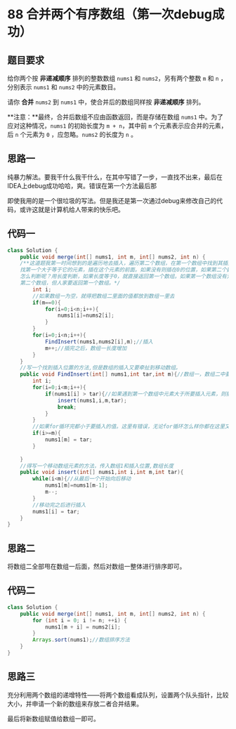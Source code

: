 # 88 合并两个有序数组（第一次debug成功）

## 题目要求

给你两个按 **非递减顺序** 排列的整数数组 `nums1` 和 `nums2`，另有两个整数 `m` 和 `n` ，分别表示 `nums1` 和 `nums2` 中的元素数目。

请你 **合并** `nums2` 到 `nums1` 中，使合并后的数组同样按 **非递减顺序** 排列。

**注意：**最终，合并后数组不应由函数返回，而是存储在数组 `nums1` 中。为了应对这种情况，`nums1` 的初始长度为 `m + n`，其中前 `m` 个元素表示应合并的元素，后 `n` 个元素为 `0` ，应忽略。`nums2` 的长度为 `n` 。

## 思路一

纯暴力解法。要我干什么我干什么，在其中写错了一步，一直找不出来，最后在IDEA上debug成功哈哈，爽。错误在第一个方法最后那

即使我用的是一个很垃圾的写法。但是我还是第一次通过debug来修改自己的代码，或许这就是计算机给人带来的快乐吧。

## 代码一

```java
class Solution {
    public void merge(int[] nums1, int m, int[] nums2, int n) {
    /**这道题我第一时间想到的是遍历地去插入，遍历第二个数组，在第一个数组中找到其插入位置 
    找第一个大于等于它的元素，插在这个元素的前面。如果没有则插在0的位置，如果第二个数组没有元素
    怎么判断呢？用长度判断，如果长度等于0，就直接返回第一个数组。如果第一个数组没有元素，直接返回
    第二个数组，但人家要返回第一个数组。*/
        int i;
        //如果数组一为空，就得把数组二里面的值都放到数组一里去
        if(m==0){
            for(i=0;i<n;i++){
                nums1[i]=nums2[i];
            }
        }
        for(i=0;i<n;i++){
            FindInsert(nums1,nums2[i],m);//插入
            m++;//插完之后，数组一长度增加
        }
    }
    //写一个找到插入位置的方法,但是数组的插入又要牵扯到移动数组。
    public void FindInsert(int[] nums1,int tar,int m){//数组一，数组二中要插入的目标值，1长度
        int i;
        for(i=0;i<m;i++){
            if(nums1[i] > tar){//如果遇到第一个数组中元素大于所要插入元素，则插入位置在其之前
                insert(nums1,i,m,tar);
                break;
            }
        }
        //如果for循环完都小于要插入的值。这里有错误，无论for循环怎么样你都在这里又插入了tar
        if(i>=m){
            nums1[m] = tar;
        }
        
    }
    //得写一个移动数组元素的方法，传入数组1和插入位置,数组长度
    public void insert(int[] nums1,int i,int m,int tar){
        while(i<m){//从最后一个开始向后移动
            nums1[m]=nums1[m-1];
            m--;
        }
        //移动完之后进行插入
        nums1[i] = tar;
    }
}
```

## 思路二

将数组二全部甩在数组一后面，然后对数组一整体进行排序即可。

## 代码二
```java
class Solution {
    public void merge(int[] nums1, int m, int[] nums2, int n) {
        for (int i = 0; i != n; ++i) {
            nums1[m + i] = nums2[i];
        }
        Arrays.sort(nums1);//数组排序方法
    }
}
```

## 思路三

充分利用两个数组的递增特性——将两个数组看成队列，设置两个队头指针，比较大小，并申请一个新的数组来存放二者合并结果。

最后将新数组赋值给数组一即可。
